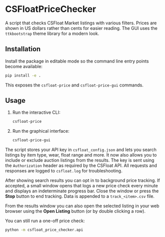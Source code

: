 # CSFloatPriceChecker

A script that checks CSFloat Market listings with various filters.
Prices are shown in US dollars rather than cents for easier reading.
The GUI uses the `ttkbootstrap` theme library for a modern look.

## Installation

Install the package in editable mode so the command line entry points become
available:

```bash
pip install -e .
```

This exposes the `csfloat-price` and `csfloat-price-gui` commands.

## Usage

1. Run the interactive CLI:
   ```bash
   csfloat-price
   ```
2. Run the graphical interface:
   ```bash
   csfloat-price-gui
   ```

The script stores your API key in `csfloat_config.json` and lets you search listings by item type, wear, float range and more. It now also allows you to include or exclude auction listings from the results. The key is sent using the `Authorization` header as required by the CSFloat API. All requests and responses are logged to `csfloat.log` for troubleshooting.

After showing search results you can opt in to background price tracking. If accepted, a small window opens that logs a new price check every minute and displays an indeterminate progress bar. Close the window or press the **Stop** button to end tracking. Data is appended to a `track_<item>.csv` file.

From the results window you can also open the selected listing in your web browser using the **Open Listing** button (or by double clicking a row).


You can still run a one-off price check:
```bash
python -m csfloat_price_checker.api
```
